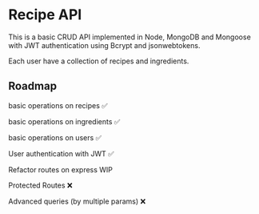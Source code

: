 # Recipe API

This is a basic CRUD API implemented in Node, MongoDB and Mongoose with JWT authentication using Bcrypt and jsonwebtokens.

Each user have a collection of recipes and ingredients.

## Roadmap

basic operations on recipes               ✅

basic operations on ingredients           ✅

basic operations on users                 ✅

User authentication with JWT              ✅

Refactor routes on express                WIP

Protected Routes                          ❌  

Advanced queries (by multiple params)     ❌

